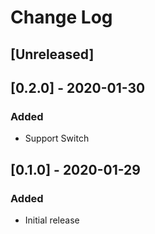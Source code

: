 # Change Log

## [Unreleased]

## [0.2.0] - 2020-01-30
### Added
- Support Switch

## [0.1.0] - 2020-01-29
### Added
- Initial release
